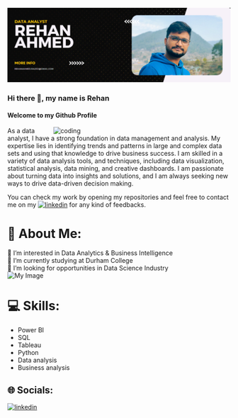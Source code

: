 ![logo](https://github.com/rehanahmed23/rehanahmed23/blob/main/Screenshot%202023-03-24%20214624.png)
### Hi there 👋, my name is Rehan
#### Welcome to my Github Profile
<img align="right" alt="coding" width="400" src="https://user-images.githubusercontent.com/55389276/140866485-8fb1c876-9a8f-4d6a-98dc-08c4981eaf70.gif">

As a data analyst, I have a strong foundation in data management and analysis. My expertise lies in identifying trends and patterns in large and complex data sets and using that knowledge to drive business success. I am skilled in a variety of data analysis tools, and techniques, including data visualization, statistical analysis, data mining, and creative dashboards. I am passionate about turning data into insights and solutions, and I am always seeking new ways to drive data-driven decision making.<br>

You can check my work by opening my repositories and feel free to contact me on my [<img src='https://upload.wikimedia.org/wikipedia/commons/c/ca/LinkedIn_logo_initials.png' alt='linkedin' height='20'>](https://www.linkedin.com/in/rehan-a-0967161b7//)  for any kind of feedbacks.

# 💫 About Me:
👀 I’m interested in Data Analytics & Business Intelligence<br>🌱 I’m currently studying at Durham College<br>💞️ I’m looking for opportunities in Data Science Industry<br>
![My Image](rehanahmed23/my-image.jpg)


# 💻 Skills: 
* Power BI
* SQL
* Tableau
* Python
* Data analysis
* Business analysis 

## 🌐 Socials:
[<img src='https://upload.wikimedia.org/wikipedia/commons/c/ca/LinkedIn_logo_initials.png' alt='linkedin' height='40'>](https://www.linkedin.com/in/rehan-a-0967161b7//) 







<!-- Proudly created with GPRM ( https://gprm.itsvg.in ) -->
